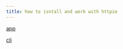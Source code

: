 ```yaml
---
title: how to isntall and work with httpie
---
```


[app](https://httpie.io/app)

[cli](https://httpie.io/cli)
